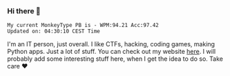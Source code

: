 ### Hi there 👋
<!-- PB START -->
```
My current MonkeyType PB is - WPM:94.21 Acc:97.42
Updated on: 04:30:10 CEST Time
```
<!-- PB END -->
I'm an IT person, just overall. I like CTFs, hacking, coding games, making Python apps. Just a lot of stuff.
You can check out my website [here](https://skill3472.github.io/).
I will probably add some interesting stuff here, when I get the idea to do so. Take care ❤️
